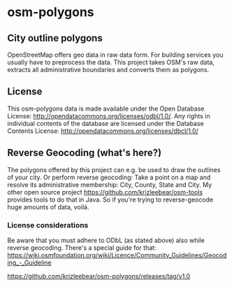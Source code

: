 # osm-polygons

## City outline polygons
OpenStreetMap offers geo data in raw data form. For building services you usually have to preprocess the data.
This project takes OSM's raw data, extracts all administrative boundaries and converts them as polygons.

## License
This osm-polygons data is made available under the Open Database License: http://opendatacommons.org/licenses/odbl/1.0/. Any rights in individual contents of the database are licensed under the Database Contents License: http://opendatacommons.org/licenses/dbcl/1.0/

## Reverse Geocoding (what's here?)
The polygons offered by this project can e.g. be used to draw the outlines of your city.
Or perform reverse geocoding: Take a point on a map and resolve its administrative membership: City, County, State and City.
My other open source project https://github.com/krizleebear/osm-tools provides tools to do that in Java.
So if you're trying to reverse-geocode huge amounts of data, voilá.

### License considerations
Be aware that you must adhere to ODbL (as stated above) also while reverse geocoding. There's a special guide for that: https://wiki.osmfoundation.org/wiki/Licence/Community_Guidelines/Geocoding_-_Guideline


https://github.com/krizleebear/osm-polygons/releases/tag/v1.0
